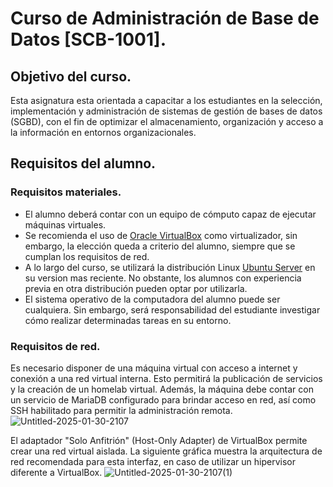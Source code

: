 # Curso de Administración de Base de Datos [SCB-1001].
## Objetivo del curso.
Esta asignatura esta orientada a capacitar a los estudiantes en la selección, implementación y administración de sistemas de gestión de bases de datos (SGBD), con el fin de optimizar el almacenamiento, organización y acceso a la información en entornos organizacionales.

## Requisitos del alumno.
### Requisitos materiales.
- El alumno deberá contar con un equipo de cómputo capaz de ejecutar máquinas virtuales.
- Se recomienda el uso de [Oracle VirtualBox](https://www.virtualbox.org/) como virtualizador, sin embargo, la elección queda a criterio del alumno, siempre que se cumplan los requisitos de red.
- A lo largo del curso, se utilizará la distribución Linux [Ubuntu Server](https://ubuntu.com/download/server#manual-install) en su version mas reciente. No obstante, los alumnos con experiencia previa en otra distribución pueden optar por utilizarla.
- El sistema operativo de la computadora del alumno puede ser cualquiera. Sin embargo, será responsabilidad del estudiante investigar cómo realizar determinadas tareas en su entorno.

### Requisitos de red.
Es necesario disponer de una máquina virtual con acceso a internet y conexión a una red virtual interna. Esto permitirá la publicación de servicios y la creación de un homelab virtual.
Además, la máquina debe contar con un servicio de MariaDB configurado para brindar acceso en red, así como SSH habilitado para permitir la administración remota.
![Untitled-2025-01-30-2107](https://github.com/user-attachments/assets/8e13a4ba-e2fc-430d-b548-c54822adcd5c)

El adaptador "Solo Anfitrión" (Host-Only Adapter) de VirtualBox permite crear una red virtual aislada. La siguiente gráfica muestra la arquitectura de red recomendada para esta interfaz, en caso de utilizar un hipervisor diferente a VirtualBox.
![Untitled-2025-01-30-2107(1)](https://github.com/user-attachments/assets/477a9e1d-9d69-4f70-9445-cdc8c0ed9c09)
